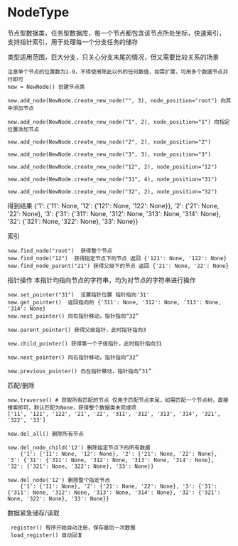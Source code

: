 # NodeType
节点型数据类，任务型数据库，每一个节点都包含该节点所处坐标，快速索引， 支持指针索引，用于处理每一个分支任务的储存

类型适用范围，巨大分支，只关心分支末尾的情况，但又需要比较关系的场景

    注意单个节点的位置数为1-9，不得使用除此以外的任何数值，如需扩展，可用多个数据节点并行即可
    new = NewNode() 创建节点类

    new.add_node(NewNode.create_new_node("", 3), node_position="root") 向其中添加节点

    new.add_node(NewNode.create_new_node("1", 2), node_position="1") 向指定位置添加节点

    new.add_node(NewNode.create_new_node("2", 2), node_position="2")

    new.add_node(NewNode.create_new_node("3", 3), node_position="3")

    new.add_node(NewNode.create_new_node("12", 2), node_position="12")

    new.add_node(NewNode.create_new_node("31", 4), node_position="31")

    new.add_node(NewNode.create_new_node("32", 2), node_position="32")
    

得到结果
    {'1': {'11': None, '12': {'121': None, '122': None}}, '2': {'21': None, '22': None}, '3': {'31': {'311': None, '312': None, '313': None, '314': None}, '32': {'321': None, '322': None}, '33': None}}
    
索引

    new.find_node("root")  获得整个节点
    new.find_node("12")  获得指定节点下的节点 返回 {'121': None, '122': None}
    new.find_node_parent("21") 获得父级下的节点 返回 {'21': None, '22': None}
    
指针操作 本指针均指向节点的字符串，均为对节点的字符串进行操作

    new.set_pointer("31")  设置指针位置 指针指向'31'
    new.get_pointer()  返回指向的 {'311': None, '312': None, '313': None, '314': None}
    new.next_pointer() 向右指针移动，指针指向“32”

    new.parent_pointer() 获得父级指针，此时指针指向3

    new.child_pointer() 获得第一个子级指针，此时指针指向31
    
    new.next_pointer() 向右指针移动，指针指向“32”
    
    new.previous_pointer() 向左指针移动，指针指向“31”
    
匹配/删除

    new.traverse() # 获取所有匹配的节点 仅用于匹配节点末尾，如需匹配一个节点树，直接搜索即可，默认匹配为None，获得整个数据类未完成项
    ['11', '121', '122', '21', '22', '311', '312', '313', '314', '321', '322', '33']

    new.del_all() 删除所有节点
    
    new.del_node_child('12') 删除指定节点下的所有数据
        {'1': {'11': None, '12': None}, '2': {'21': None, '22': None}, '3': {'31': {'311': None, '312': None, '313': None, '314': None}, '32': {'321': None, '322': None}, '33': None}}
        
    new.del_node('12') 删除整个指定节点
        {'1': {'11': None}, '2': {'21': None, '22': None}, '3': {'31': {'311': None, '312': None, '313': None, '314': None}, '32': {'321': None, '322': None}, '33': None}}
    
数据紧急储存/读取

     register() 程序开始自动注册，保存最后一次数据
     load_register() 自动回复





